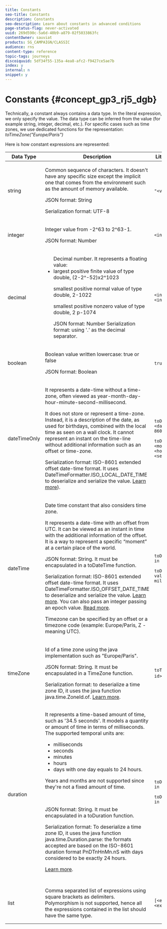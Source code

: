 ```yaml
---
title: Constants
seo-title: Constants
description: Constants
seo-description: Learn about constants in advanced conditions
page-status-flag: never-activated
uuid: 269d590c-5a6d-40b9-a879-02f5033863fc
contentOwner: sauviat
products: SG_CAMPAIGN/CLASSIC
audience: rns
content-type: reference
topic-tags: journeys
discoiquuid: 5df34f55-135a-4ea8-afc2-f9427ce5ae7b
index: y
internal: n
snippet: y
---
```


# Constants {#concept_gp3_rj5_dgb}

Technically, a constant always contains a data type. In the literal expression, we only specify the value. The data type can be inferred from the value (for example string, integer, decimal, etc.). For specific cases such as time zones, we use dedicated functions for the representation: _toTimeZone("Europe/Paris")_

Here is how constant expressions are represented:

|Data Type|Description|Literal Representation|Example|
|--- |--- |--- |--- |
|string|<p>Common sequence of characters. It doesn't have any specific size except the implicit one that comes from the environment such as the amount of memory available.</p>JSON format: String</p><p>Serialization format: UTF-8</p>|`"<value>"` `'<value>'`|`"hello world"` `'hello world'`|
|integer|<p>Integer value from -2^63 to 2^63-1.</p><p>JSON format: Number</p>|`<integer value>`|42|
|decimal|<ul>Decimal number. It represents a floating value:<li>largest positive finite value of type double, (2-2^-52)x2^1023</p><p>smallest positive normal value of type double, 2-1022</p><p>smallest positive nonzero value of type double, 2 p-1074</p><p>JSON format: Number Serialization format: using '.' as the decimal separator.</p>|`<integer value>.<integer value>`|`3.14`|
|boolean|<p>Boolean value written lowercase: true or false</p><p>JSON format: Boolean</p>|`true` `false`|`true`|
|dateTimeOnly|<p>It represents a date-time without a time-zone, often viewed as year-month-day-hour-minute-second-millisecond.</p><p>It does not store or represent a time-zone. Instead, it is a description of the date, as used for birthdays, combined with the local time as seen on a wall clock. It cannot represent an instant on the time-line without additional information such as an offset or time-zone.</p><p>Serialization format: ISO-8601 extended offset date-time format. It uses DateTimeFormatter.ISO_LOCAL_DATE_TIME to deserialize and serialize the value. [Learn more](https://docs.oracle.com/javase/8/docs/api/java/time/format/DateTimeFormatter.html#ISO_LOCAL_DATE_TIME)).</p>|<p>`toDateTimeOnly("<dateTimeOnly in ISO-8601 format>")`</p><p>`toDateTimeOnly(<year>, <month>, <day>, <hour>, <minute>, <second>)`</p>|<p>`toDateTimeOnly("1977-04-22T06:00:00")`</p><p>`toDateTimeOnly(1977, 4, 22, 6, 0, 0")`</p>Examples of serialized dateTimeOnly:<li>`2011-12-03T15:15:30`</p><p>`2011-12-03T15:15:30.123`</p>|
|dateTime|<p>Date time constant that also considers time zone.</p><p>It represents a date-time with an offset from UTC. It can be viewed as an instant in time with the additional information of the offset. It is a way to represent a specific “moment” at a certain place of the world.</p><p>JSON format: String. It must be encapsulated in a toDateTime function.</p><p>Serialization format: ISO-8601 extended offset date-time format. It uses DateTimeFormatter.ISO_OFFSET_DATE_TIME to deserialize and serialize the value. [Learn more](https://docs.oracle.com/javase/8/docs/api/java/time/format/DateTimeFormatter.html#ISO_OFFSET_DATE_TIME). You can also pass an integer passing an epoch value. [Read more](https://www.epochconverter.com/).</p><p>Timezone can be specified by an offset or a timezone code (example: Europe/Paris, Z - meaning UTC).</p>|<p>`toDateTime("<dateTime in ISO-8601 format>")`</p><p>`toDateTime(<integer value of an epoch in milliseconds>)`</p>|<p>toDateTime("1977-04-22T06:00:00Z")</p><p>toDateTime("2011-12-03T15:15:30Z")</p><p>toDateTime("2011-12-03T15:15:30.123Z")</p><p>toDateTime("2011-12-03T15:15:30.123+02:00")</p><p>toDateTime("2011-12-03T15:15:30.123-00:20")</p><p>toDateTime(1560762190189)</p>|
|timeZone|<p>Id of a time zone using the java implementation such as "Europe/Paris".</p><p>JSON format: String. It must be encapsulated in a TimeZone function.</p><p>Serialization format: to deserialize a time zone ID, it uses the java function java.time.ZoneId.of. [Learn more](https://docs.oracle.com/javase/8/docs/api/java/time/ZoneId.html#of-java.lang.String-).</p>|`toTimeZone("<time zone id>"`)|toTimeZone("Europe/Paris")|
|duration|It represents a time-based amount of time, such as '34.5 seconds'. It models a quantity or amount of time in terms of milliseconds. The supported temporal units are:<ul><li>milliseconds</li><li>seconds</li><li>minutes</li><li>hours</li><li>days with one day equals to 24 hours.</li></ul><p>Years and months are not supported since they're not a fixed amount of time.</p></br><p>JSON format: String. It must be encapsulated in a toDuration function.</p><p>Serialization format: To deserialize a time zone ID, it uses the java function java.time.Duration.parse: the formats accepted are based on the ISO-8601 duration format PnDTnHnMn.nS with days considered to be exactly 24 hours.</p>[Learn more](https://docs.oracle.com/javase/8/docs/api/java/time/Duration.html#parse-java.lang.CharSequence-).</p>|`toDuration("<duration in ISO-8601 format>")`<p>`toDuration(<duration in milliseconds>)`</p>|<p>`toDuration("PT5S") // 5 seconds`</p><p>`toDuration(500) // 500ms</p><p>toDuration("PT20.345S") -- parses as "20.345 seconds"`</p><p>`toDuration("PT15M")     -- parses as "15 minutes" (where a minute is 60 seconds)`</p><p>`toDuration("PT10H")     -- parses as "10 hours" (where an hour is 3600 seconds)`</p><p>`toDuration("P2D")       -- parses as "2 days" (where a day is 24 hours or 86400 seconds)`</p><p>`toDuration("P2DT3H4M")  -- parses as "2 days, 3 hours and 4 minutes"`</p><p>`toDuration("P-6H3M")    -- parses as "-6 hours and +3 minutes"`</p><p>`toDuration("-P6H3M")    -- parses as "-6 hours and -3 minutes"`</p><p>`toDuration("-P-6H+3M")  -- parses as "+6 hours and -3 minutes"`</p>|
|list|Comma separated list of expressions using square brackets as delimiters. Polymorphism is not supported, hence all the expressions contained in the list should have the same type.|`[<expression>, <expression>, ... ]`|<p>["value1","value2"]</p><p>[3,5]</p><p>[toDuration(500),toDuration(800)]</p>|
